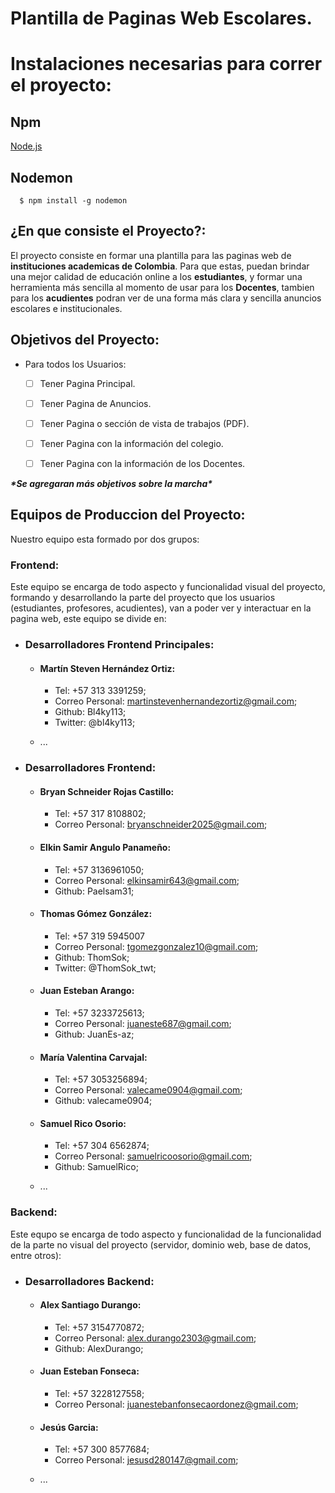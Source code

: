 # Plantilla de Paginas Web Escolares.

# Instalaciones necesarias para correr el proyecto:

## Npm

  [Node.js](https://nodejs.org/es/)

## Nodemon
```
  $ npm install -g nodemon
```

## ¿En que consiste el Proyecto?:

El proyecto consiste en formar una plantilla para las paginas web de **instituciones academicas de Colombia**. Para que estas, puedan brindar una mejor calidad de educación online a los **estudiantes**, y formar una herramienta más sencilla al momento de usar para los **Docentes**, tambien para los **acudientes** podran ver de una forma más clara y sencilla anuncios escolares e institucionales.

## Objetivos del Proyecto:

* Para todos los Usuarios:
  * [ ] Tener Pagina Principal.
  * [ ] Tener Pagina de Anuncios.
  * [ ] Tener Pagina o sección de vista de trabajos (PDF).
  * [ ] Tener Pagina con la información del colegio.
  * [ ] Tener Pagina con la información de los Docentes.


___\*Se agregaran más objetivos sobre la marcha\*___


## Equipos de Produccion del Proyecto:

Nuestro equipo esta formado por dos grupos:

### Frontend:

Este equipo se encarga de todo aspecto y funcionalidad visual del proyecto, formando y desarrollando la parte del proyecto que los usuarios (estudiantes, profesores, acudientes), van a poder ver y interactuar en la pagina web, este equipo se divide en:

* ### Desarrolladores Frontend Principales:
  * #### Martín Steven Hernández Ortiz:
    -  Tel: +57 313 3391259;
    -  Correo Personal: martinstevenhernandezortiz@gmail.com;
    -  Github: Bl4ky113;
    -  Twitter: @bl4ky113;

  * ...

* ### Desarrolladores Frontend:
  * #### Bryan Schneider Rojas Castillo:
    -  Tel: +57 317 8108802;
    -  Correo Personal: bryanschneider2025@gmail.com;

  * #### Elkin Samir Angulo Panameño:
    -  Tel: +57 3136961050;
    -  Correo Personal: elkinsamir643@gmail.com;
    -  Github: Paelsam31;

  * #### Thomas Gómez González:
    -  Tel: +57 319 5945007
    -  Correo Personal: tgomezgonzalez10@gmail.com;
    -  Github: ThomSok;
    -  Twitter: @ThomSok_twt;

  * #### Juan Esteban Arango:
    - Tel: +57 3233725613;
    - Correo Personal: juaneste687@gmail.com;
    - Github: JuanEs-az;


  * #### María Valentina Carvajal:
    - Tel: +57 3053256894;
    - Correo Personal: valecame0904@gmail.com;
    - Github: valecame0904;

  * #### Samuel Rico Osorio:
    - Tel: +57 304 6562874;
    - Correo Personal: samuelricoosorio@gmail.com;
    - Github: SamuelRico;

  * ...

### Backend:

Este equpo se encarga de todo aspecto y funcionalidad de la funcionalidad de la parte no visual del proyecto (servidor, dominio web, base de datos, entre otros):

* ### Desarrolladores Backend:
  * #### Alex Santiago Durango:
    - Tel: +57 3154770872;
    - Correo Personal: alex.durango2303@gmail.com;
    - Github: AlexDurango;

  * #### Juan Esteban Fonseca:
    - Tel: +57 3228127558;
    - Correo Personal: juanestebanfonsecaordonez@gmail.com;

  * #### Jesús Garcia:
    - Tel: +57 300 8577684;
    - Correo Personal: jesusd280147@gmail.com;

  * ...
